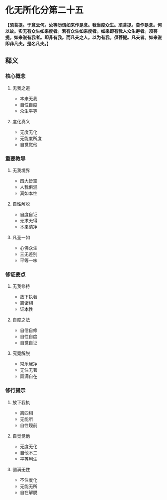 # 化无所化分第二十五

**【须菩提。于意云何。汝等勿谓如来作是念。我当度众生。须菩提。莫作是念。何以故。实无有众生如来度者。若有众生如来度者。如来即有我人众生寿者。须菩提。如来说有我者。即非有我。而凡夫之人。以为有我。须菩提。凡夫者。如来说即非凡夫。是名凡夫。】**

## 释义

### 核心概念
1. 无我之道
   - 本来无我
   - 自性自度
   - 众生平等

2. 度化真义
   - 无度无化
   - 无能度所度
   - 自觉觉他

### 重要教导
1. 无我境界
   - 四大皆空
   - 人我俱泯
   - 真如本性

2. 自性解脱
   - 自度自证
   - 无求无得
   - 本来清净

3. 凡圣一如
   - 心佛众生
   - 三无差别
   - 平等一味

### 修证要点
1. 无我修持
   - 放下执著
   - 离诸相
   - 证本性

2. 自度之法
   - 自信自修
   - 自性自度
   - 自觉自证

3. 究竟解脱
   - 常乐我净
   - 无住无著
   - 圆满自在

### 修行提示
1. 放下我执
   - 离四相
   - 无能所
   - 自性现前

2. 自觉觉他
   - 无度无化
   - 自他不二
   - 平等利生

3. 圆满无住
   - 不住度化
   - 无能无所
   - 自在解脱

